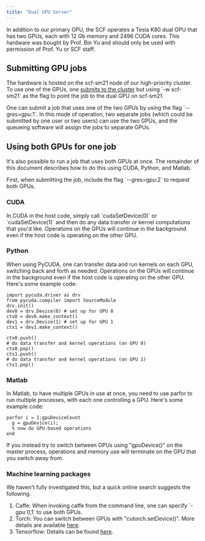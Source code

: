 ```yaml
---
title: "Dual GPU Server"
---
```

In addition to our primary GPU, the SCF operates a Tesla K80 dual GPU
that has two GPUs, each with 12 Gb memory and 2496 CUDA cores. This
hardware was bought by Prof. Bin Yu and should only be used with
permission of Prof. Yu or SCF staff.

## Submitting GPU jobs

The hardware is hosted on the scf-sm21 node of our high-priority
cluster. To use one of the GPUs, one
<a href="/node/4805" data-entity-substitution="canonical"
data-entity-type="node"
data-entity-uuid="ddfd25a8-44e8-4d4b-8ba1-463ead55b47b">submits to the
cluster</a> but using \`-w scf-sm21\` as the flag to point the job to
the dual GPU on scf-sm21.

One can submit a job that uses one of the two GPUs by using the flag
\`--gres=gpu:1\`. In this mode of operation, two separate jobs (which
could be submitted by one user or two users) can use the two GPUs, and
the queueing software will assign the jobs to separate GPUs.

## Using both GPUs for one job

It's also possible to run a job that uses both GPUs at once. The
remainder of this document describes how to do this using CUDA, Python,
and Matlab.

First, when submitting the job, include the flag \`--gres=gpu:2\` to
request both GPUs.

### CUDA

In CUDA in the host code, simply call \`cudaSetDevice(0)\` or
\`cudaSetDevice(1)\` and then do any data transfer or kernel
computations that you'd like. Operations on the GPUs will continue in
the background even if the host code is operating on the other GPU.

### Python

When using PyCUDA, one can transfer data and run kernels on each GPU,
switching back and forth as needed. Operations on the GPUs will continue
in the background even if the host code is operating on the other GPU.
Here's some example code:

    import pycuda.driver as drv
    from pycuda.compiler import SourceModule
    drv.init()
    dev0 = drv.Device(0) # set up for GPU 0
    ctx0 = dev0.make_context() 
    dev1 = drv.Device(1) # set up for GPU 1
    ctx1 = dev1.make_context() 

    ctx0.push()
    # do data transfer and kernel operations (on GPU 0)
    ctx0.pop()
    ctx1.push()
    # do data transfer and kernel operations (on GPU 1)
    ctx1.pop()

### Matlab

In Matlab, to have multiple GPUs in use at once, you need to use parfor
to run multiple processes, with each one controlling a GPU. Here's some
example code:

    parfor i = 1:gpuDeviceCount
      g = gpuDevice(i);
      % now do GPU-based operations
    end

If you instead try to switch between GPUs using "gpuDevice()" on the
master process, operations and memory use will terminate on the GPU that
you switch away from.

### Machine learning packages

We haven't fully investigated this, but a quick online search suggests
the following.

1.  Caffe: When invoking caffe from the command line, one can specify
    \`-gpu 0,1\` to use both GPUs.
2.  Torch: You can switch between GPUs with
    "cutorch.<span class="pl-c1">setDevice()". More details are
    available [here](https://github.com/torch/cutorch/issues/42).</span>
3.  <span class="pl-c1">Tensorflow: Details can be found
    [here](https://www.tensorflow.org/versions/r0.7/how_tos/using_gpu/index.html).</span>
